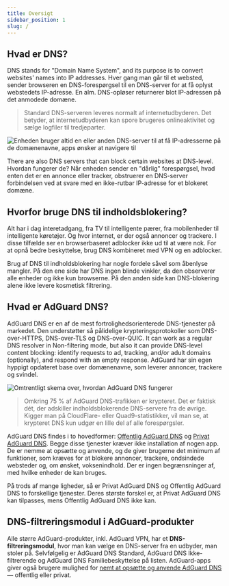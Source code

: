 ```yaml
---
title: Oversigt
sidebar_position: 1
slug: /
---
```


## Hvad er DNS?

DNS stands for "Domain Name System", and its purpose is to convert websites' names into IP addresses. Hver gang man går til et websted, sender browseren en DNS-forespørgsel til en DNS-server for at få oplyst webstedets IP-adresse. En alm. DNS-opløser returnerer blot IP-adressen på det anmodede domæne.

> Standard DNS-serveren leveres normalt af internetudbyderen. Det betyder, at internetudbyderen kan spore brugeres onlineaktivitet og sælge logfiler til tredjeparter.

![Enheden bruger altid en eller anden DNS-server til at få IP-adresserne på de domænenavne, apps ønsker at navigere til](https://cdn.adguard.com/content/blog/articles/dns-cbs/scr1.png)

There are also DNS servers that can block certain websites at DNS-level. Hvordan fungerer de? Når enheden sender en "dårlig" forespørgsel, hvad enten det er en annonce eller tracker, obstruerer en DNS-server forbindelsen ved at svare med en ikke-rutbar IP-adresse for et blokeret domæne.

## Hvorfor bruge DNS til indholdsblokering?

Alt har i dag interetadgang, fra TV til intelligente pærer, fra mobilenheder til intelligente køretøjer. Og hvor internet, er der også annoncer og trackere. I disse tilfælde ser en browserbaseret adblocker ikke ud til at være nok. For at opnå bedre beskyttelse, brug DNS kombineret med VPN og en adblocker.

Brug af DNS til indholdsblokering har nogle fordele såvel som åbenlyse mangler. På den ene side har DNS ingen blinde vinkler, da den observerer alle enheder og ikke kun browserne. På den anden side kan DNS-blokering alene ikke levere kosmetisk filtrering.

## Hvad er AdGuard DNS?

AdGuard DNS er en af de mest fortrolighedsorienterede DNS-tjenester på markedet. Den understøtter så pålidelige krypteringsprotokoller som DNS-over-HTTPS, DNS-over-TLS og DNS-over-QUIC. It can work as a regular DNS resolver in Non-filtering mode, but also it can provide DNS-level content blocking: identify requests to ad, tracking, and/or adult domains (optionally), and respond with an empty response. AdGuard har sin egen hyppigt opdateret base over domænenavne, som leverer annoncer, trackere og svindel.

![Omtrentligt skema over, hvordan AdGuard DNS fungerer](https://cdn.adguard.com/public/Adguard/Blog/scr2.png)

> Omkring 75 % af AdGuard DNS-trafikken er krypteret. Det er faktisk dét, der adskiller indholdsblokerende DNS-servere fra de øvrige. Kigger man på CloudFlare- eller Quad9-statistikker, vil man se, at krypteret DNS kun udgør en lille del af alle forespørgsler.

AdGuard DNS findes i to hovedformer: [Offentlig AdGuard DNS](public-dns/overview.md) og [Privat AdGuard DNS](private-dns/overview.md). Begge disse tjenester kræver ikke installation af nogen app. De er nemme at opsætte og anvende, og de giver brugerne det minimum af funktioner, som kræves for at blokere annoncer, trackere, ondsindede websteder og, om ønsket, voksenindhold. Der er ingen begrænsninger af, med hvilke enheder de kan bruges.

På trods af mange ligheder, så er Privat AdGuard DNS og Offentlig AdGuard DNS to forskellige tjenester. Deres største forskel er, at Privat AdGuard DNS kan tilpasses, mens Offentlig AdGuard DNS ikke kan.

## DNS-filtreringsmodul i AdGuard-produkter

Alle større AdGuard-produkter, inkl. AdGuard VPN, har et **DNS-filtreringsmodul**, hvor man kan vælge en DNS-server fra en udbyder, man stoler på. Selvfølgelig er AdGuard DNS Standard, AdGuard DNS Ikke-filtrerende og AdGuard DNS Familiebeskyttelse på listen. AdGuard-apps giver også brugere mulighed for [ nemt at opsætte og anvende AdGuard DNS](https://adguard-dns.io/en/public-dns.html) — offentlig eller privat.







